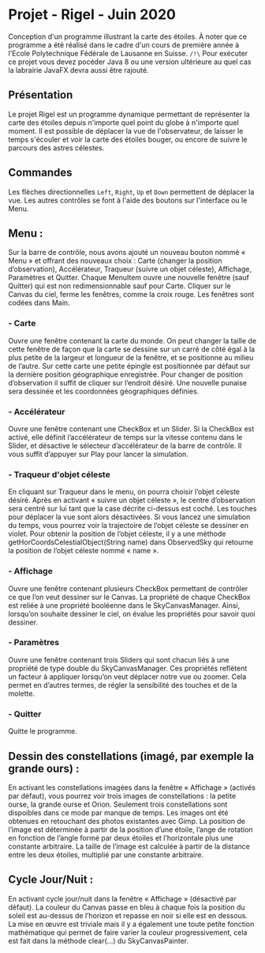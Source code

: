 # Projet - Rigel - Juin 2020
Conception d'un programme illustrant la carte des étoiles. À noter que ce programme a été réalisé dans le cadre d'un 
cours de première année à l'Ecole Polytechnique Fédérale de Lausanne en Suisse.
`/!\` Pour exécuter ce projet vous devez pocéder Java 8 ou une version ultérieure au quel cas la labrairie JavaFX
devra aussi être rajouté.

## Présentation
Le projet Rigel est un programme dynamique permettant de représenter la carte des étoiles depuis n'importe quel point 
du globe à n'importe quel moment. Il est possible de déplacer la vue de l'observateur, de laisser le temps s'écouler et
voir la carte des étoiles bouger, ou encore de suivre le parcours des astres célestes. 

## Commandes
Les flèches directionnelles `Left`, `Right`, `Up` et `Down` permettent de déplacer la vue. Les autres contrôles se font
à l'aide des boutons sur l'interface ou le Menu.

## Menu :
Sur la barre de contrôle, nous avons ajouté un nouveau bouton nommé « Menu » et offrant des nouveaux choix : Carte 
(changer la position d’observation), Accélérateur, Traqueur (suivre un objet céleste), Affichage, Paramètres et 
Quitter. Chaque MenuItem ouvre une nouvelle fenêtre (sauf Quitter) qui est non redimensionnable sauf pour Carte. 
Cliquer sur le Canvas du ciel, ferme les fenêtres, comme la croix rouge. Les fenêtres sont codées dans Main.

### - Carte
Ouvre une fenêtre contenant la carte du monde. On peut changer la taille de cette fenêtre de façon que la carte se 
dessine sur un carré de côté égal à la plus petite de la largeur et longueur de la fenêtre, et se positionne au milieu
de l’autre. Sur cette carte une petite épingle est positionnée par défaut sur la dernière position géographique 
enregistrée. Pour changer de position d’observation il suffit de cliquer sur l’endroit désiré. Une nouvelle punaise 
sera dessinée et les coordonnées géographiques définies.

### - Accélérateur
Ouvre une fenêtre contenant une CheckBox et un Slider. Si la CheckBox est activé, elle définit l’accélérateur de temps
sur la vitesse contenu dans le Slider, et désactive le sélecteur d’accélérateur de la barre de contrôle. Il vous suffit
d’appuyer sur Play pour lancer la simulation.

### - Traqueur d'objet céleste
En cliquant sur Traqueur dans le menu, on pourra choisir l’objet céleste désiré. Après en activant « suivre un objet 
céleste », le centre d’observation sera centré sur lui tant que la case décrite ci-dessus est coché. Les touches pour 
déplacer la vue sont alors désactivées. Si vous lancez une simulation du temps, vous pourrez voir la trajectoire de 
l’objet céleste se dessiner en violet. Pour obtenir la position de l’objet céleste, il y a une méthode 
getHorCoordsCelestialObject(String name) dans ObservedSky qui retourne la position de l’objet céleste nommé « name ».

### - Affichage
Ouvre une fenêtre contenant plusieurs CheckBox permettant de contrôler ce que l’on veut dessiner sur le Canvas. La 
propriété de chaque CheckBox est reliée à une propriété booléenne dans le SkyCanvasManager. Ainsi, lorsqu’on souhaite 
dessiner le ciel, on évalue les propriétés pour savoir quoi dessiner.

### - Paramètres
Ouvre une fenêtre contenant trois Sliders qui sont chacun liés à une propriété de type double du SkyCanvasManager. Ces 
propriétés reflètent un facteur à appliquer lorsqu’on veut déplacer notre vue ou zoomer. Cela permet en d’autres 
termes, de régler la sensibilité des touches et de la molette.

### - Quitter 
Quitte le programme.

## Dessin des constellations (imagé, par exemple la grande ours) :
En activant les constellations imagées dans la fenêtre « Affichage » (activés par défaut), vous pourrez voir trois 
images de constellations : la petite ourse, la grande ourse et Orion. Seulement trois constellations sont dispoibles 
dans ce mode par manque de temps. Les images ont été obtenues en retouchant des photos existantes avec Gimp. La
position de l’image est déterminée à partir de la position d’une étoile, l’ange de rotation en fonction de l’angle 
formé par deux étoiles et l’horizontale plus une constante arbitraire. La taille de l’image est calculée à partir de la
distance entre les deux étoiles, multiplié par une constante arbitraire.

## Cycle Jour/Nuit :
En activant cycle jour/nuit dans la fenêtre « Affichage » (désactivé par défaut). La couleur du Canvas passe en bleu à
chaque fois la position du soleil est au-dessus de l’horizon et repasse en noir si elle est en dessous. La mise en 
œuvre est triviale mais il y a également une toute petite fonction mathématique qui permet de faire varier la couleur 
progressivement, cela est fait dans la méthode clear(…) du SkyCanvasPainter.
